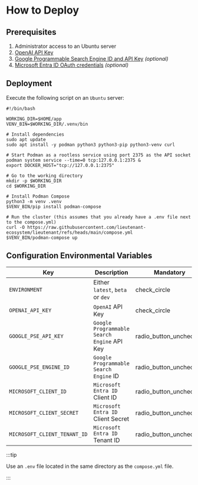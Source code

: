 # How to Deploy

## Prerequisites

1. Administrator access to an Ubuntu server
2. [OpenAI API Key](https://platform.openai.com/)
3. [Google Programmable Search Engine ID and API Key](https://developers.google.com/custom-search/v1/introduction#identify_your_application_to_google_with_api_key)
   _(optional)_
4. [Microsoft Entra ID OAuth credentials](https://learn.microsoft.com/en-us/power-apps/developer/data-platform/walkthrough-register-app-azure-active-directory#create-the-app-registration)
   _(optional)_

## Deployment

Execute the following script on an `Ubuntu` server:
```shell
#!/bin/bash

WORKING_DIR=$HOME/app
VENV_BIN=$WORKING_DIR/.venv/bin

# Install dependencies
sudo apt update
sudo apt install -y podman python3 python3-pip python3-venv curl

# Start Podman as a rootless service using port 2375 as the API socket
podman system service --time=0 tcp:127.0.0.1:2375 &
export DOCKER_HOST="tcp://127.0.0.1:2375"

# Go to the working directory
mkdir -p $WORKING_DIR
cd $WORKING_DIR

# Install Podman Compose
python3 -m venv .venv
$VENV_BIN/pip install podman-compose

# Run the cluster (this assumes that you already have a .env file next to the compose.yml)
curl -O https://raw.githubusercontent.com/lieutenant-ecosystem/lieutenant/refs/heads/main/compose.yml
$VENV_BIN/podman-compose up
```

## Configuration Environmental Variables

| Key                          | Description                                 | Mandatory                                                             |
|------------------------------|---------------------------------------------|-----------------------------------------------------------------------|
| `ENVIRONMENT`                | Either `latest`, `beta` or `dev`            | <span class="material-symbols-outlined">check_circle</span>           |
| `OPENAI_API_KEY`             | `OpenAI` API Key                            | <span class="material-symbols-outlined">check_circle</span>           |
| `GOOGLE_PSE_API_KEY`         | `Google Programmable Search Engine` API Key | <span class="material-symbols-outlined">radio_button_unchecked</span> |
| `GOOGLE_PSE_ENGINE_ID`       | `Google Programmable Search Engine` ID      | <span class="material-symbols-outlined">radio_button_unchecked</span> |
| `MICROSOFT_CLIENT_ID`        | `Microsoft Entra ID` Client ID              | <span class="material-symbols-outlined">radio_button_unchecked</span> |
| `MICROSOFT_CLIENT_SECRET`    | `Microsoft Entra ID` Client Secret          | <span class="material-symbols-outlined">radio_button_unchecked</span> |
| `MICROSOFT_CLIENT_TENANT_ID` | `Microsoft Entra ID` Tenant ID              | <span class="material-symbols-outlined">radio_button_unchecked</span> |

:::tip

Use an `.env` file located in the same directory as the `compose.yml` file.

:::

<link rel="stylesheet" href="https://fonts.googleapis.com/css2?family=Material+Symbols+Outlined:opsz,wght,FILL,GRAD@20,300,0,0" />